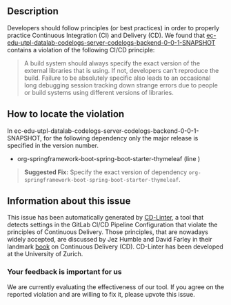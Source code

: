 
## Description
Developers should follow principles (or best practices) in order to properly practice Continuous Integration (CI) and Delivery (CD).
We found that [ec-edu-utpl-datalab-codelogs-server-codelogs-backend-0-0-1-SNAPSHOT](https://gitlab.com/codelogs/codelogs-backend/blob/master/.gitlab-ci.yml) contains a violation of the following CI/CD principle:

> A build system should always specify the exact version of the external libraries that is using.
If not, developers can’t reproduce the build. Failure to be absolutely specific also leads to an occasional long debugging session tracking down strange errors due to people or build systems using different versions of libraries.

## How to locate the violation

In ec-edu-utpl-datalab-codelogs-server-codelogs-backend-0-0-1-SNAPSHOT, for the following dependency only the major release is specified in the version number.

* org-springframework-boot-spring-boot-starter-thymeleaf (line )

> **Suggested Fix:** Specify the exact version of dependency `org-springframework-boot-spring-boot-starter-thymeleaf`.

## Information about this issue

This issue has been automatically generated by [CD-Linter](https://gitlab.com/Jancso/configuration-analytics), a tool that detects settings in the GitLab CI/CD Pipeline Configuration that violate the principles of Continuous Delivery. Those principles, that are nowadays widely accepted, are discussed by Jez Humble and David Farley in their landmark [book](https://www.oreilly.com/library/view/continuous-delivery-reliable/9780321670250/) on Continuous Delivery (CD). CD-Linter has been developed at the University of Zurich.

### Your feedback is important for us
We are currently evaluating the effectiveness of our tool. If you agree on the reported violation and are willing to fix it, please upvote this issue.